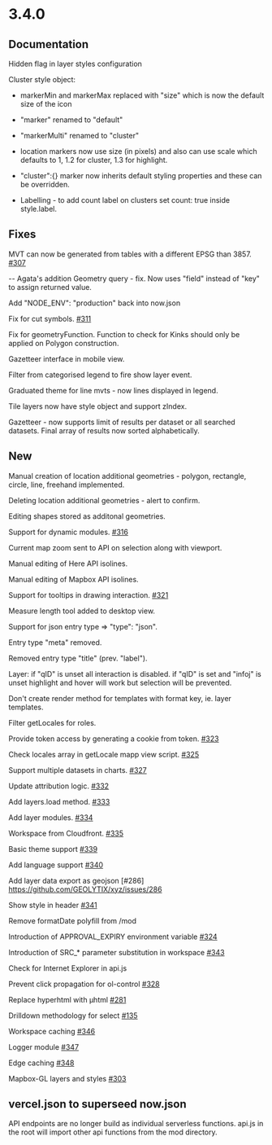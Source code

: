 # 3.4.0

## Documentation

Hidden flag in layer styles configuration

Cluster style object: 

* markerMin and markerMax replaced with "size" which is now the default size of the icon

* "marker" renamed to "default"

* "markerMulti" renamed to "cluster"

* location markers now use size (in pixels) and also can use scale which defaults to 1, 1.2 for cluster, 1.3 for highlight.

* "cluster":{} marker now inherits default styling properties and these can be overridden.

* Labelling - to add count label on clusters set count: true inside style.label.

## Fixes

MVT can now be generated from tables with a different EPSG than 3857. [#307](https://github.com/GEOLYTIX/xyz/issues/307)

-- Agata's addition
Geometry query - fix. Now uses "field" instead of "key" to assign returned value.

Add "NODE_ENV": "production" back into now.json

Fix for cut symbols. [#311](https://github.com/GEOLYTIX/xyz/issues/311)

Fix for geometryFunction. Function to check for Kinks should only be applied on Polygon construction.

Gazetteer interface in mobile view.

Filter from categorised legend to fire show layer event.

Graduated theme for line mvts - now lines displayed in legend.

Tile layers now have style object and support zIndex.

Gazetteer - now supports limit of results per dataset or all searched datasets. Final array of results now sorted alphabetically.

## New

Manual creation of location additional geometries - polygon, rectangle, circle, line, freehand implemented.

Deleting location additional geometries - alert to confirm.

Editing shapes stored as additonal geometries.

Support for dynamic modules. [#316](https://github.com/GEOLYTIX/xyz/issues/316)

Current map zoom sent to API on selection along with viewport.

Manual editing of Here API isolines.

Manual editing of Mapbox API isolines.

Support for tooltips in drawing interaction. [#321](https://github.com/GEOLYTIX/xyz/issues/321)

Measure length tool added to desktop view.

Support for json entry type => "type": "json". 

Entry type "meta" removed. 

Removed entry type "title" (prev. "label").

Layer: 
    if "qID" is unset all interaction is disabled. 
    if "qID" is set and "infoj" is unset highlight and hover will work but selection will be prevented.

Don't create render method for templates with format key, ie. layer templates.

Filter getLocales for roles.

Provide token access by generating a cookie from token. [#323](https://github.com/GEOLYTIX/xyz/issues/323)

Check locales array in getLocale mapp view script. [#325](https://github.com/GEOLYTIX/xyz/issues/325)

Support multiple datasets in charts. [#327](https://github.com/GEOLYTIX/xyz/issues/327)

Update attribution logic. [#332](https://github.com/GEOLYTIX/xyz/issues/332)

Add layers.load method. [#333](https://github.com/GEOLYTIX/xyz/issues/333)

Add layer modules. [#334](https://github.com/GEOLYTIX/xyz/issues/334)

Workspace from Cloudfront. [#335](https://github.com/GEOLYTIX/xyz/issues/335)

Basic theme support [#339](https://github.com/GEOLYTIX/xyz/issues/339)

Add language support [#340](https://github.com/GEOLYTIX/xyz/issues/340)

Add layer data export as geojson [#286] https://github.com/GEOLYTIX/xyz/issues/286

Show style in header [#341](https://github.com/GEOLYTIX/xyz/issues/341)

Remove formatDate polyfill from /mod

Introduction of APPROVAL_EXPIRY environment variable [#324](https://github.com/GEOLYTIX/xyz/issues/324)

Introduction of SRC_* parameter substitution in workspace [#343](https://github.com/GEOLYTIX/xyz/issues/343)

Check for Internet Explorer in api.js

Prevent click propagation for ol-control [#328](https://github.com/GEOLYTIX/xyz/issues/328)

Replace hyperhtml with µhtml [#281](https://github.com/GEOLYTIX/xyz/issues/281)

Drilldown methodology for select [#135](https://github.com/GEOLYTIX/xyz/issues/135)

Workspace caching [#346](https://github.com/GEOLYTIX/xyz/issues/346)

Logger module [#347](https://github.com/GEOLYTIX/xyz/issues/347)

Edge caching [#348](https://github.com/GEOLYTIX/xyz/issues/348)

Mapbox-GL layers and styles [#303](https://github.com/GEOLYTIX/xyz/issues/303)


## vercel.json to superseed now.json

API endpoints are no longer build as individual serverless functions. api.js in the root will import other api functions from the mod directory.